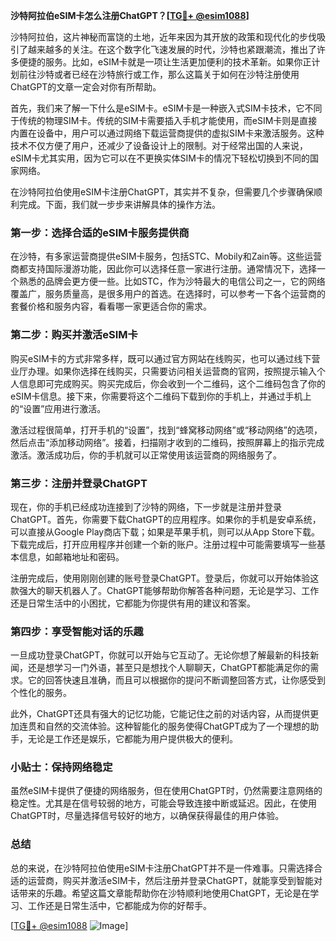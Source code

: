 **沙特阿拉伯eSIM卡怎么注册ChatGPT？[[TG💪+ @esim1088](https://t.me/s/esim1088)]**

沙特阿拉伯，这片神秘而富饶的土地，近年来因为其开放的政策和现代化的步伐吸引了越来越多的关注。在这个数字化飞速发展的时代，沙特也紧跟潮流，推出了许多便捷的服务。比如，eSIM卡就是一项让生活更加便利的技术革新。如果你正计划前往沙特或者已经在沙特旅行或工作，那么这篇关于如何在沙特注册使用ChatGPT的文章一定会对你有所帮助。

首先，我们来了解一下什么是eSIM卡。eSIM卡是一种嵌入式SIM卡技术，它不同于传统的物理SIM卡。传统的SIM卡需要插入手机才能使用，而eSIM卡则是直接内置在设备中，用户可以通过网络下载运营商提供的虚拟SIM卡来激活服务。这种技术不仅方便了用户，还减少了设备设计上的限制。对于经常出国的人来说，eSIM卡尤其实用，因为它可以在不更换实体SIM卡的情况下轻松切换到不同的国家网络。

在沙特阿拉伯使用eSIM卡注册ChatGPT，其实并不复杂，但需要几个步骤确保顺利完成。下面，我们就一步步来讲解具体的操作方法。

### 第一步：选择合适的eSIM卡服务提供商

在沙特，有多家运营商提供eSIM卡服务，包括STC、Mobily和Zain等。这些运营商都支持国际漫游功能，因此你可以选择任意一家进行注册。通常情况下，选择一个熟悉的品牌会更方便一些。比如STC，作为沙特最大的电信公司之一，它的网络覆盖广，服务质量高，是很多用户的首选。在选择时，可以参考一下各个运营商的套餐价格和服务内容，看看哪一家更适合你的需求。

### 第二步：购买并激活eSIM卡

购买eSIM卡的方式非常多样，既可以通过官方网站在线购买，也可以通过线下营业厅办理。如果你选择在线购买，只需要访问相关运营商的官网，按照提示输入个人信息即可完成购买。购买完成后，你会收到一个二维码，这个二维码包含了你的eSIM卡信息。接下来，你需要将这个二维码下载到你的手机上，并通过手机上的“设置”应用进行激活。

激活过程很简单，打开手机的“设置”，找到“蜂窝移动网络”或“移动网络”的选项，然后点击“添加移动网络”。接着，扫描刚才收到的二维码，按照屏幕上的指示完成激活。激活成功后，你的手机就可以正常使用该运营商的网络服务了。

### 第三步：注册并登录ChatGPT

现在，你的手机已经成功连接到了沙特的网络，下一步就是注册并登录ChatGPT。首先，你需要下载ChatGPT的应用程序。如果你的手机是安卓系统，可以直接从Google Play商店下载；如果是苹果手机，则可以从App Store下载。下载完成后，打开应用程序并创建一个新的账户。注册过程中可能需要填写一些基本信息，如邮箱地址和密码。

注册完成后，使用刚刚创建的账号登录ChatGPT。登录后，你就可以开始体验这款强大的聊天机器人了。ChatGPT能够帮助你解答各种问题，无论是学习、工作还是日常生活中的小困扰，它都能为你提供有用的建议和答案。

### 第四步：享受智能对话的乐趣

一旦成功登录ChatGPT，你就可以开始与它互动了。无论你想了解最新的科技新闻，还是想学习一门外语，甚至只是想找个人聊聊天，ChatGPT都能满足你的需求。它的回答快速且准确，而且可以根据你的提问不断调整回答方式，让你感受到个性化的服务。

此外，ChatGPT还具有强大的记忆功能，它能记住之前的对话内容，从而提供更加连贯和自然的交流体验。这种智能化的服务使得ChatGPT成为了一个理想的助手，无论是工作还是娱乐，它都能为用户提供极大的便利。

### 小贴士：保持网络稳定

虽然eSIM卡提供了便捷的网络服务，但在使用ChatGPT时，仍然需要注意网络的稳定性。尤其是在信号较弱的地方，可能会导致连接中断或延迟。因此，在使用ChatGPT时，尽量选择信号较好的地方，以确保获得最佳的用户体验。

### 总结

总的来说，在沙特阿拉伯使用eSIM卡注册ChatGPT并不是一件难事。只需选择合适的运营商，购买并激活eSIM卡，然后注册并登录ChatGPT，就能享受到智能对话带来的乐趣。希望这篇文章能帮助你在沙特顺利地使用ChatGPT，无论是在学习、工作还是日常生活中，它都能成为你的好帮手。

[[TG💪+ @esim1088](https://t.me/s/esim1088) ![Image](https://i.postimg.cc/4NQfJmqS/Snipaste-2025-05-13-00-14-12.png)]